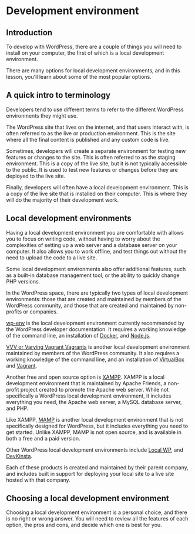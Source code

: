 # Development environment

## Introduction

To develop with WordPress, there are a couple of things you will need to install on your computer, the first of which is a local development environment.

There are many options for local development environments, and in this lesson, you'll learn about some of the most popular options.

## A quick intro to terminology

Developers tend to use different terms to refer to the different WordPress environments they might use.

The WordPress site that lives on the internet, and that users interact with, is often referred to as the live or production environment. This is the site where all the final content is published and any custom code is live.

Sometimes, developers will create a separate environment for testing new features or changes to the site. This is often referred to as the staging environment. This is a copy of the live site, but it is not typically accessible to the public. It is used to test new features or changes before they are deployed to the live site.

Finally, developers will often have a local development environment. This is a copy of the live site that is installed on their computer. This is where they will do the majority of their development work.

## Local development environments

Having a local development environment you are comfortable with allows you to focus on writing code, without having to worry about the complexities of setting up a web server and a database server on your computer. It also allows you to work offline, and test things out without the need to upload the code to a live site. 

Some local development environments also offer additional features, such as a built-in database management tool, or the ability to quickly change PHP versions. 

In the WordPress space, there are typically two types of local development environments: those that are created and maintained by members of the WordPress community, and those that are created and maintained by non-profits or companies. 

[wp-env](https://developer.wordpress.org/block-editor/reference-guides/packages/packages-env/) is the local development environment currently recommended by the WordPress developer documentation. It requires a working knowledge of the command line, an installation of [Docker](https://www.docker.com/), and [Node.js](https://nodejs.org/en/).

[VVV or Varying Vagrant Vagrants](https://varyingvagrantvagrants.org/) is another local development environment maintained by members of the WordPress community. It also requires a working knowledge of the command line, and an installation of [VirtualBox](https://www.virtualbox.org/) and [Vagrant](https://www.vagrantup.com/).

Another free and open source option is [XAMPP](https://www.apachefriends.org/). XAMPP is a local development environment that is maintained by Apache Friends, a non-profit project created to promote the Apache web server. While not specifically a WordPress local development environment, it includes everything you need, the Apache web server, a MySQL database server, and PHP.

Like XAMPP, [MAMP](https://www.mamp.info/en) is another local development environment that is not specifically designed for WordPress, but it includes everything you need to get started. Unlike XAMPP, MAMP is not open source, and is available in both a free and a paid version.

Other WordPress local development environments include [Local WP](https://localwp.com/), and [DevKinsta](https://kinsta.com/devkinsta/). 

Each of these products is created and maintained by their parent company, and includes built in support for deploying your local site to a live site hosted with that company.

## Choosing a local development environment

Choosing a local development environment is a personal choice, and there is no right or wrong answer. You will need to review all the features of each option, the pros and cons, and decide which one is best for you.